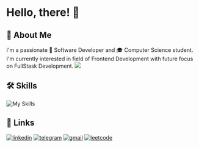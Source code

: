 
# Hello, there! 👋

## 🚀 About Me
I'm a passionate 👷 Software Developer and 🎓 Computer Science student. I'm currently interested in field of Frontend Development with future focus on FullStask Development.
![](https://github.com/Your_Repository_Name/Your_GIF_Name.gif)
## 🛠 Skills
![My Skills](https://skillicons.dev/icons?i=js,ts,react,redux,vue,nextjs,nodejs,express,figma,docker)

## 🔗 Links
[![linkedin](https://img.shields.io/badge/linkedin-0A66C2?style=for-the-badge&logo=linkedin&logoColor=white)](https://www.linkedin.com/in/tameooo/) [![telegram](https://img.shields.io/badge/Telegram-2CA5E0?style=for-the-badge&logo=telegram&logoColor=white)](https://t.me/tameooo) [![gmail](https://img.shields.io/badge/Gmail-D14836?style=for-the-badge&logo=gmail&logoColor=white)](mailto:tameooo13@gmail.com) [![leetcode](https://img.shields.io/badge/LeetCode-000000?style=for-the-badge&logo=LeetCode&logoColor=#d16c06)](https://leetcode.com/Tameooo/)
